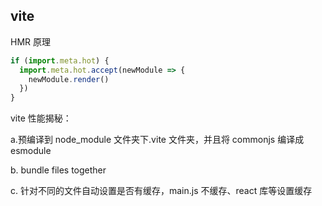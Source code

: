 ## vite

HMR 原理

```js
if (import.meta.hot) {
  import.meta.hot.accept(newModule => {
    newModule.render()
  })
}
```

vite 性能揭秘：

a.预编译到 node_module 文件夹下.vite 文件夹，并且将 commonjs 编译成 esmodule

b. bundle files together

c. 针对不同的文件自动设置是否有缓存，main.js 不缓存、react 库等设置缓存
